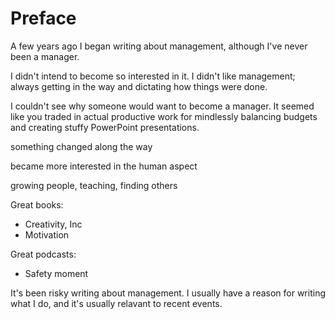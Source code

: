 # Preface

A few years ago I began writing about management, although I've never been a manager.

I didn't intend to become so interested in it. I didn't like management; always getting in the way and dictating how things were done.

I couldn't see why someone would want to become a manager. It seemed like you traded in actual productive work for mindlessly balancing budgets and creating stuffy PowerPoint presentations.

something changed along the way

became more interested in the human aspect

growing people, teaching, finding others

Great books:
- Creativity, Inc
- Motivation

Great podcasts:
- Safety moment

It's been risky writing about management. I usually have a reason for writing what I do, and it's usually relavant to recent events. 
